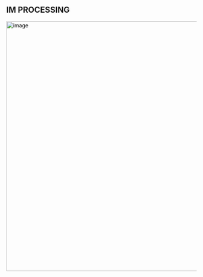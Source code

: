 ## IM PROCESSING
<img width="659" alt="image" src="https://user-images.githubusercontent.com/105786517/222935049-c02f1cee-1b57-4c8b-87c6-3e674d776e58.png">
